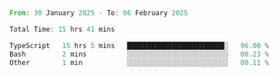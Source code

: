 <!--START_SECTION:waka-->

```rust
From: 30 January 2025 - To: 06 February 2025

Total Time: 15 hrs 41 mins

TypeScript   15 hrs 5 mins   ████████████████████████░   96.00 %
Bash         2 mins          ░░░░░░░░░░░░░░░░░░░░░░░░░   00.23 %
Other        1 min           ░░░░░░░░░░░░░░░░░░░░░░░░░   00.11 %
```

<!--END_SECTION:waka-->
